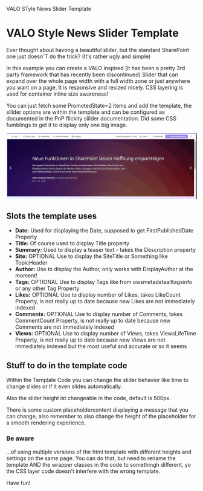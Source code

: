 VALO STyle News Slider Template

# VALO Style News Slider Template

Ever thought about havong a beautiful slider, but the standard SharePoint one just doesn'T do the trick? (It's rather ugly and simple)

In this example you can create a VALO inspired (it has been a pretty 3rd party framework that has recently been discontinued) Slider that can expand over the whole page width with a full width zone or just anywhere you want on a page. It is responsive and resized nicely. CSS layering is used for container inline size awareness! 

You can just fetch some PromotedState=2 items and add the template, the slilder options are within the template and can be configured as documented in the PnP flickity slilder documentation. Did some CSS fumblings to get it to display only one big image. 

![alt](assets/slider-screenshot.png)

## Slots the template uses

- **Date:** Used for displaying the Date, supposed to get FirstPublishedDate Property
- **Title:** Of course used to display Title property
- **Summary:** Used to display a teaser text - takes the Description property
- **Site:** OPTIONAL Use to display the SiteTitle or Something like TopicHeader
- **Author:** Use to display the Author, only works with DisplayAuthor at the moment!
- **Tags:** OPTIONAL Use to display Tags like from owsmetadataalltagsinfo or any other Tag Property
- **Likes:** OPTIONAL Use to display number of Likes, takes LikeCount Property, is not really up to date because new Likes are not immediately  indexed
- **Comments:** OPTIONAL Use to display number of Comments, takes CommentCount Property, is not really up to date because new Comments are not immediately  indexed
- **Views:** OPTIONAL Use to display number of Views, takes ViewsLifeTime Property, is not really up to date because new Views are not immediately indexed but the most useful and accurate or so it seems

## Stuff to do in the template code

Within the Template Code you can change the slider behavior like time to change slides or if it even slides automatically. 

Also the slider height ist changeable in the code, default is 500px.

There is some custom placeholdercontent displaying a message that you can change, also remember to also change the height of the placeholder for a smooth rendering experience.

### Be aware

...of using multiple versions of the html template with different heights and settings on the same page. You can do that, but need to rename the template AND the wrapper classes in the code to somethingh different, yo the CSS layer code doesn't interfere with the wrong template. 

Have fun!
